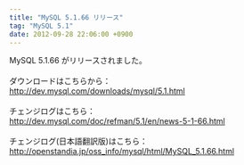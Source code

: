 ```yaml
---
title: "MySQL 5.1.66 リリース"
tag: "MySQL 5.1"
date: 2012-09-28 22:06:00 +0900
---
```


MySQL 5.1.66 がリリースされました。<br>
<br>
ダウンロードはこちらから：<br>
http://dev.mysql.com/downloads/mysql/5.1.html<br>
<br>
チェンジログはこちら：<br>
http://dev.mysql.com/doc/refman/5.1/en/news-5-1-66.html<br>
<br>
チェンジログ(日本語翻訳版)はこちら：<br>
http://openstandia.jp/oss_info/mysql/html/MySQL_5.1.66.html<br>
<br>
<br>
